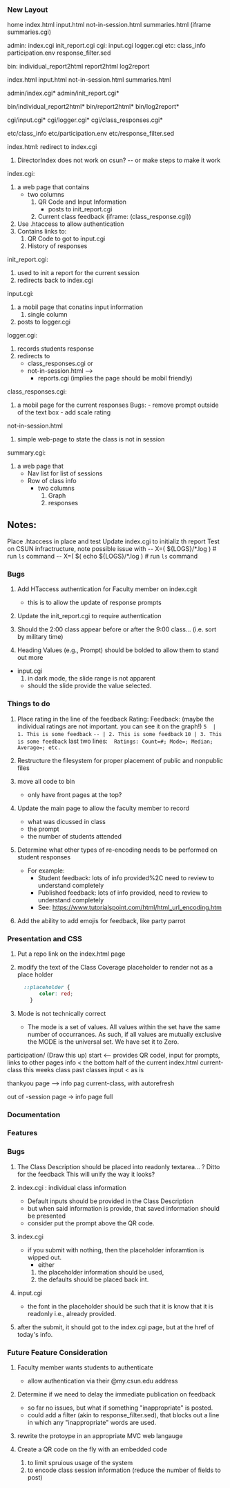 ### New Layout

home
  index.html
  input.html
  not-in-session.html
  summaries.html  (iframe summaries.cgi)


  admin:
    index.cgi
    init_report.cgi
  cgi:
    input.cgi
    logger.cgi
  etc:
    class_info
    participation.env
    response_filter.sed

  bin:
    individual_report2html
    report2html
    log2report

index.html
input.html
not-in-session.html
summaries.html

admin/index.cgi*
admin/init_report.cgi*

bin/individual_report2html*
bin/report2html*
bin/log2report*

cgi/input.cgi*
cgi/logger.cgi*
cgi/class_responses.cgi*


etc/class_info
etc/participation.env
etc/response_filter.sed




index.html:  redirect to index.cgi
   1. DirectorIndex does not work on csun?
      -- or make steps to make it work

index.cgi:
   1. a web page that contains
      - two columns
        1. QR Code and Input Information
           - posts to init_report.cgi
        1. Current class feedback (iframe: (class_response.cgi))
   1. Use .htaccess to allow authentication
   1. Contains links to:
      1. QR Code to got to input.cgi
      1. History of responses

init_report.cgi:
   1. used to init a report for the current session
   1. redirects back to index.cgi


input.cgi:
   1. a mobil page that conatins  input information
      1. single column
   1. posts to logger.cgi

logger.cgi:
   1. records students response
   1. redirects to
      * class_responses.cgi or 
      * not-in-session.html -->
        - reports.cgi  (implies the page should be mobil friendly)

class_responses.cgi:
   1. a mobil page for the current responses
   Bugs:
     - remove prompt outside of the text box
     - add scale rating

not-in-session.html
   1. simple web-page to state the class is not in session

summary.cgi:
   1. a web page that 
      - Nav list for list of sessions
      - Row of class info
        - two columns
          1. Graph
          1. responses


## Notes:
   Place .htaccess in place and test
   Update index.cgi to initializ th report 
   Test on CSUN infractructure, note possible issue with 
     -- X=( ${LOGS}/\*.log )                 # run `ls` command
     -- X=( $( echo ${LOGS}/\*.log )                 # run `ls` command



### Bugs
  1. Add HTaccess authentication for Faculty member on index.cgit
     - this is to allow the update of response prompts
  1. Update the init_report.cgi to require authentication
  1. Should the 2:00 class appear before or after the 9:00 class... (i.e. sort by military time)

  1. Heading Values (e.g., Prompt) should be bolded to allow them to stand out more

  * input.cgi
    1. in dark mode, the slide range is not apparent
     - should the slide provide the value selected. 

### Things to do
  1. Place rating in the line of the feedback
     Rating:  Feedback:  (maybe the individual ratings are not important. you can see it on the graph!)
     ``5  | 1. This is some feedback``
     ``-- | 2. This is some feedback``
     ``10 | 3. This is some feedback``
     last two lines: 
       `` ``
       ``Ratings: Count=#; Mode=; Median; Average=; etc.``
  1. Restructure the filesystem for proper placement of public and nonpublic files

  1. move all code to bin
     - only have front pages at the top?

  1. Update the main page to allow the faculty member to record
     - what was dicussed in class
     - the prompt
     - the number of students attended

  1. Determine what other types of re-encoding needs to be performed on student responses
     - For example:
       * Student feedback: lots of info provided%2C need to review to understand completely
       * Published feedback: lots of info provided, need to review to understand completely
       * See: https://www.tutorialspoint.com/html/html_url_encoding.htm

  1. Add the ability to add emojis for feedback, like party parrot



### Presentation and CSS 
  1. Put a repo link on the index.html page

  1. modify the text of the Class Coverage placeholder to render not as a place holder
     ```css
       ::placeholder {
            color: red;
         }
     ```

  1. Mode is not technically correct
     - The mode is a set of values.  All values within the set have the same number of occurrances.  As such, if all values are mutually exclusive the MODE is the universal set.  We have set it to Zero.

participation/  (Draw this up)
   start  <-- provides QR codel, input for prompts, links to other pages
        <QR Code>  <current-class>
   info  < the bottom half of the current index.html
      current-class
      this weeks class
      past classes
   input < as is

   thankyou page --> info pag
       current-class, with autorefresh

   out of -session page -> info page full


### Documentation

### Features
  
### Bugs


  1. The Class Description should be placed into readonly textarea... ?
     Ditto for the feedback
     This will unify the way it looks?


  1. index.cgi : individual class information
     - Default inputs should be provided in the Class Description
     - but when said information is provide, that saved information should be presented
     - consider put the prompt above the QR code.

  1. index.cgi
     - if you submit with nothing, then the placeholder inforamtion is wipped out.
        - either
         1. the placeholder information should be used,
         1. the defaults should be placed back int.
  1. input.cgi
     - the font in the placeholder should be such that it is know that it is readonly
       i.e., already provided.

  1. after the submit, it should got to the index.cgi page, but at the href of today's info.

   

### Future Feature Consideration
  1. Faculty member wants students to authenticate
     - allow authentication via their @my.csun.edu address

  1. Determine if we need to delay the immediate publication on feedback
     - so far no issues, but what if something "inappropriate" is posted.
     - could add a filter (akin to response_filter.sed), that blocks out a line in which any "inappropriate" words are used.

  1. rewrite the protoype in an appropriate MVC web langauge

  1. Create a QR code on the fly with an embedded code 
     1. to limit spruious usage of the system
     1. to encode class session information (reduce the number of fields to post)


